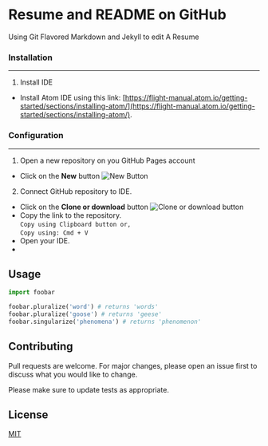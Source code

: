 # Resume and README on GitHub
Using Git Flavored Markdown and Jekyll to edit A Resume

### Installation
---
1. Install IDE
  * Install Atom IDE using this link: [https://flight-manual.atom.io/getting-started/sections/installing-atom/](https://flight-manual.atom.io/getting-started/sections/installing-atom/).

### Configuration
---
1. Open a new repository on you GitHub Pages account
  + Click on the **New** button ![New Button](https://github.com/Annasisa01/IsaAnnas.github.io/blob/master/img/image1.15.15%20PM.png)
2. Connect GitHub repository to IDE.
  + Click on the **Clone or download** button ![Clone or download button](https://github.com/Annasisa01/IsaAnnas.github.io/blob/master/img/Image2.png)
  + Copy the link to the repository.  
  `Copy using Clipboard button or,`  
  `Copy using: Cmd + V`
  + Open your IDE.
  +
<!--
```bash
pip install foobar
``` -->

## Usage

```python
import foobar

foobar.pluralize('word') # returns 'words'
foobar.pluralize('goose') # returns 'geese'
foobar.singularize('phenomena') # returns 'phenomenon'
```

## Contributing
Pull requests are welcome. For major changes, please open an issue first to discuss what you would like to change.

Please make sure to update tests as appropriate.

## License
[MIT](https://choosealicense.com/licenses/mit/)
